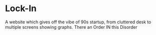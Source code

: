 # Lock-In
A website which gives off the vibe of 90s startup, from cluttered desk to multiple screens showing graphs. There an Order IN this Disorder
